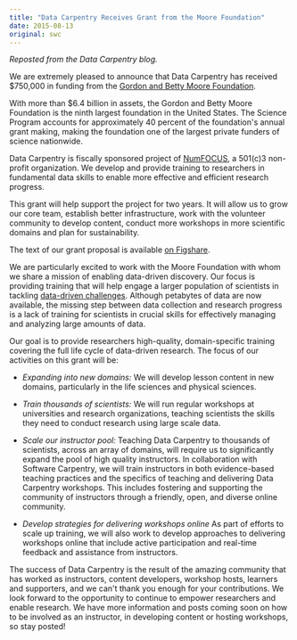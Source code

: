 ```yaml
---
title: "Data Carpentry Receives Grant from the Moore Foundation"
date: 2015-08-13
original: swc
---
```

<p>
  <em>Reposted from the Data Carpentry blog.</em>
</p>
<p>
  We are extremely pleased to announce that Data Carpentry has
  received $750,000 in funding from
  the <a href="http://moore.org">Gordon and Betty Moore
  Foundation</a>.
</p>
<p>
  With more than $6.4 billion in assets, the Gordon and Betty Moore
  Foundation is the ninth largest foundation in the United States. The
  Science Program accounts for approximately 40 percent of the
  foundation's annual grant making, making the foundation one of the
  largest private funders of science nationwide.
</p>
<p>
  Data Carpentry is fiscally sponsored project
  of <a href="http://numfocus.org">NumFOCUS</a>, a 501(c)3 non-profit
  organization.  We develop and provide training to researchers in
  fundamental data skills to enable more effective and efficient
  research progress.
</p>
<p>
  This grant will help support the project for two years. It will
  allow us to grow our core team, establish better infrastructure,
  work with the volunteer community to develop content, conduct more
  workshops in more scientific domains and plan for sustainability.
</p>
<p>
  The text of our grant proposal is
  available <a href="http://dx.doi.org/10.6084/m9.figshare.1507552">on
  Figshare</a>.
</p>
<p>
  We are particularly excited to work with the Moore Foundation with
  whom we share a mission of enabling data-driven discovery. Our focus
  is providing training that will help engage a larger population of
  scientists in
  tackling <a href="https://www.moore.org/programs/science/data-driven-discovery/ddd-practices">data-driven
  challenges</a>. Although petabytes of data are now available, the
  missing step between data collection and research progress is a lack
  of training for scientists in crucial skills for effectively
  managing and analyzing large amounts of data.
</p>
<p>
  Our goal is to provide researchers high-quality, domain-specific
  training covering the full life cycle of data-driven research. The
  focus of our activities on this grant will be:
</p>
<ul>
  <li>
    <p><em>Expanding into new domains:</em> We will develop lesson
    content in new domains, particularly in the life sciences and
    physical sciences.</p>
  </li>
  <li>
    <p><em>Train thousands of scientists:</em> We will run regular
    workshops at universities and research organizations, teaching
    scientists the skills they need to conduct research using large
    scale data.</p>
  </li>
  <li>
    <p><em>Scale our instructor pool:</em> Teaching Data Carpentry to
    thousands of scientists, across an array of domains, will require
    us to significantly expand the pool of high quality
    instructors. In collaboration with Software Carpentry, we will
    train instructors in both evidence-based teaching practices and
    the specifics of teaching and delivering Data Carpentry
    workshops. This includes fostering and supporting the community of
    instructors through a friendly, open, and diverse online
    community.</p>
  </li>
  <li>
    <p><em>Develop strategies for delivering workshops online</em> As
    part of efforts to scale up training, we will also work to develop
    approaches to delivering workshops online that include active
    participation and real-time feedback and assistance from
    instructors.</p>
  </li>
</ul>
<p>
  The success of Data Carpentry is the result of the amazing community
  that has worked as instructors, content developers, workshop hosts,
  learners and supporters, and we can't thank you enough for your
  contributions. We look forward to the opportunity to continue to
  empower researchers and enable research. We have more information
  and posts coming soon on how to be involved as an instructor, in
  developing content or hosting workshops, so stay posted!
</p>
